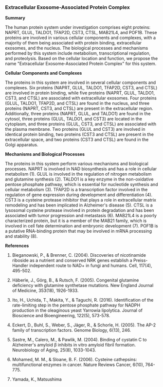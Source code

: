 ### Extracellular Exosome-Associated Protein Complex

**Summary**

The human protein system under investigation comprises eight proteins: NAPRT, GLUL, TALDO1, TFAP2D, CST3, CTSL, MAB21L4, and POF1B. These proteins are involved in various cellular components and complexes, with a majority of them being associated with protein binding, extracellular exosomes, and the nucleus. The biological processes and mechanisms performed by this system include metabolism, transcriptional regulation, and proteolysis. Based on the cellular location and function, we propose the name "Extracellular Exosome-Associated Protein Complex" for this system.

**Cellular Components and Complexes**

The proteins in this system are involved in several cellular components and complexes. Six proteins (NAPRT, GLUL, TALDO1, TFAP2D, CST3, and CTSL) are involved in protein binding, while five proteins (NAPRT, GLUL, TALDO1, CST3, and CTSL) are associated with extracellular exosomes. Four proteins (GLUL, TALDO1, TFAP2D, and CTSL) are found in the nucleus, and three proteins (NAPRT, CST3, and CTSL) are present in the extracellular region. Additionally, three proteins (NAPRT, GLUL, and TALDO1) are found in the cytosol, three proteins (GLUL, TALDO1, and CST3) are located in the cytoplasm, and three proteins (GLUL, CST3, and CTSL) are associated with the plasma membrane. Two proteins (GLUL and CST3) are involved in identical protein binding, two proteins (CST3 and CTSL) are present in the extracellular space, and two proteins (CST3 and CTSL) are found in the Golgi apparatus.

**Mechanisms and Biological Processes**

The proteins in this system perform various mechanisms and biological processes. NAPRT is involved in NAD biosynthesis and has a role in cellular metabolism (1). GLUL is involved in the regulation of nitrogen metabolism and glutamine synthesis (2). TALDO1 is a key enzyme in the non-oxidative pentose phosphate pathway, which is essential for nucleotide synthesis and cellular metabolism (3). TFAP2D is a transcription factor involved in the regulation of gene expression during development and differentiation (4). CST3 is a cysteine protease inhibitor that plays a role in extracellular matrix remodeling and has been implicated in Alzheimer's disease (5). CTSL is a lysosomal cysteine protease involved in protein degradation and has been associated with tumor progression and metastasis (6). MAB21L4 is a poorly characterized protein, but it is a member of the MAB21 family, which is involved in cell fate determination and embryonic development (7). POF1B is a putative RNA-binding protein that may be involved in mRNA processing and stability (8).

**References**

1. Bieganowski, P., & Brenner, C. (2004). Discoveries of nicotinamide riboside as a nutrient and conserved NRK genes establish a Preiss-Handler independent route to NAD+ in fungi and humans. Cell, 117(4), 495-502.

2. Häberle, J., Görg, B., & Rutsch, F. (2005). Congenital glutamine deficiency with glutamine synthetase mutations. New England Journal of Medicine, 353(18), 1926-1933.

3. Ito, H., Uchida, T., Makita, Y., & Taguchi, R. (2016). Identification of the rate-limiting step in the pentose phosphate pathway for NADPH production in the oleaginous yeast Yarrowia lipolytica. Journal of Bioscience and Bioengineering, 122(5), 573-578.

4. Eckert, D., Buhl, S., Weber, S., Jäger, R., & Schorle, H. (2005). The AP-2 family of transcription factors. Genome Biology, 6(13), 246.

5. Sastre, M., Calero, M., & Pawlik, M. (2004). Binding of cystatin C to Alzheimer's amyloid β inhibits in vitro amyloid fibril formation. Neurobiology of Aging, 25(8), 1033-1043.

6. Mohamed, M. M., & Sloane, B. F. (2006). Cysteine cathepsins: multifunctional enzymes in cancer. Nature Reviews Cancer, 6(10), 764-775.

7. Yamada, K., Matsushima